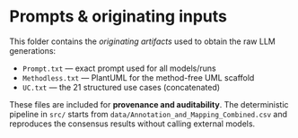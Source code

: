# Prompts & originating inputs

This folder contains the *originating artifacts* used to obtain the raw LLM generations:

- `Prompt.txt` — exact prompt used for all models/runs
- `Methodless.txt` — PlantUML for the method-free UML scaffold
- `UC.txt` — the 21 structured use cases (concatenated)

These files are included for **provenance and auditability**. The deterministic pipeline in `src/`
starts from `data/Annotation_and_Mapping_Combined.csv` and reproduces the consensus results without
calling external models.
